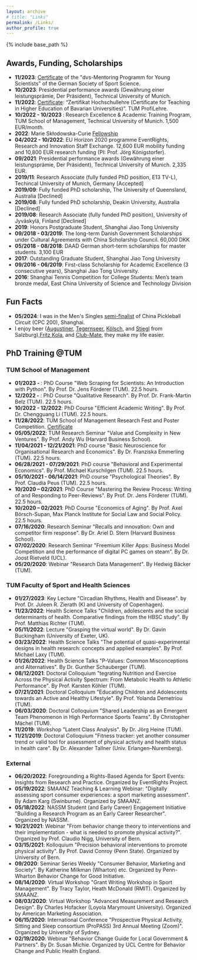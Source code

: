 ```yaml
---
layout: archive
# title: "Links"
permalink: /Links/
author_profile: true
---
```

{% include base_path %}

## Awards, Funding, Scholarships

* <b>11/2023</b>: [Certificate](https://yanxiang-yang.github.io/files/dvs.pdf) of the "dvs-Mentoring Programm for Young Scientists" of the German Society of Sport Science.
* <b>10/2023</b>: Presidential performance awards (Gewährung einer leistungsprämie, Der Präsident), Technical University of Munich.
* <b>11/2022</b>: [Certificate](https://yanxiang-yang.github.io/files/teaching.pdf): “Zertifikat Hochschullehre (Certificate for Teaching in Higher Education of Bavarian Universities)”. TUM ProfiLehre.
* <b>10/2022 - 10/2023 </b>: Research Excellence & Academic Training Program, TUM School of Management, Technical University of Munich. 1,500 EUR/month.
* <b>2022</b>: Marie Skłodowska-Curie [Fellowship](https://yanxiang-yang.github.io/files/eucertificate.pdf)
* <b>04/2022 - 10/2022</b>: EU Horizon 2020 programme EventRights, Research and Innovation Staff Exchange. 12,600 EUR mobility funding and 10,800 EUR research funding (PI: Prof. Jörg Königstorfer).
* <b>09/2021</b>: Presidential performance awards (Gewährung einer leistungsprämie, Der Präsident), Technical University of Munich. 2,335 EUR.
* <b>2019/11</b>:	Research Associate (fully funded PhD position, E13 TV-L), Techincal University of Munich, Germany [Accepted]
* <b>2019/09</b>: Fully funded PhD scholarship, The University of Queensland, Australia [Declined]
* <b>2019/08</b>:	Fully funded PhD scholarship, Deakin University, Australia [Declined]
* <b>2019/08</b>:	Research Associate (fully funded PhD position), University of Jyväskylä, Finland [Declined]
* <b>2019</b>: Honors Postgraduate Student, Shanghai Jiao Tong University
* <b>09/2018 - 03/2019</b>: The long-term Danish Government Scholarships under Cultural Agreements with China Scholarship Council. 60,000 DKK
* <b>05/2018 - 08/2018</b>: DAAD German short-term scholarships for master students. 3,100 EUR
* <b>2017</b>: Outstanding Graduate Student, Shanghai Jiao Tong University
* <b>09/2016 - 06/2019</b>:	First-class Scholarship for Academic Excellence (3 consecutive years), Shanghai Jiao Tong University.
* <b>2016</b>:	Shanghai Tennis Competition for College Students: Men’s team bronze medal, East China University of Science and Technology Division


## Fun Facts
* <b>05/2024</b>: I was in the Men's Singles [semi-finalist](https://yanxiang-yang.github.io/images/cpc200.jpg) of China Pickleball Circuit (CPC 200), Shanghai.
* I enjoy beer ([Augustiner](https://yanxiang-yang.github.io/images/beer1.jpg), [Tegernseer](https://yanxiang-yang.github.io/images/beer2.jpg), [Kölsch](https://yanxiang-yang.github.io/images/beer3.jpg), and [Stiegl](https://yanxiang-yang.github.io/images/beer4.jpg) from Salzburg),[Fritz Kola](https://yanxiang-yang.github.io/images/beer5.jpg), and [Club-Mate](https://yanxiang-yang.github.io/images/beer6.jpg), they make my life easier.


## PhD Training @TUM

### TUM School of Management
* <b>01/2023 - </b>: PhD Course "Web Scraping for Scientists: An Introduction with Python". By Prof. Dr. Jens Förderer (TUM). 22.5 hours.
* <b>12/2022 - </b>: PhD Course "Qualitative Research". By Prof. Dr. Frank-Martin Belz (TUM). 22.5 hours.
* <b>10/2022 - 12/2022</b>: PhD Course "Efficient Academic Writing". By Prof. Dr. Chengguang Li (TUM). 22.5 hours.
* <b>11/28/2022</b>: TUM School of Management Research Fest and Poster Competition. [Certificate](https://padlet.com/tumsom/postercompetition22)
* <b>05/05/2022</b>: TUM Research Seminar "Value and Complexity in New Ventures". By Prof. Andy Wu (Harvard Business School).
* <b>11/04/2021 - 12/21/2021</b>: PhD course "Basic Neuroscience for Organisational Research and Economics". By Dr. Franziska Emmerling (TUM). 22.5 hours.
* <b>06/28/2021 - 07/29/2021</b>: PhD course "Behavioral and Experimental Economics". By Prof. Michael Kurschilgen (TUM). 22.5 hours.
* <b>05/10/2021 - 06/14/2021</b>: PhD course "Psychological Theories". By Prof. Claudia Peus (TUM). 22.5 hours.
* <b>10/2020 – 02/2021</b>: PhD Course "Mastering the Review Process: Writing of and Responding to Peer-Reviews". By Prof. Dr. Jens Förderer (TUM). 22.5 hours.
* <b>10/2020 – 02/2021</b>: PhD Course "Economics of Aging". By Prof. Axel Börsch-Supan, Max Planck Institute for Social Law and Social Policy. 22.5 hours.
* <b>07/16/2020</b>: Research Seminar "Recalls and innovation: Own and competitor firm response". By Dr. Ariel D. Stern (Harvard Business School).
* <b>07/02/2020</b>: Research Seminar "Freemium Killer Apps: Business Model Competition and the performance of digital PC games on steam". By Dr. Joost Rietveld (UCL).
* <b>05/20/2020</b>: Webinar "Research Data Management". By Hedwig Bäcker (TUM).

### TUM Faculty of Sport and Health Sciences

* <b>01/27/2023</b>: Key Lecture "Circadian Rhythms, Health and Disease". by Prof. Dr. Juleen R. Zierath (KI and University of Copenhagen).
* <b>11/23/2022</b>: Health Science Talks "Children, adolescents and the social determinants of health. Comparative findings from the HBSC study". By Prof. Matthias Richter (TUM).
* <b>05/11/2022</b>: Lecture "Grasping the virtual world". By Dr. Gavin Buckingham (University of Exeter, UK).
* <b>03/23/2022</b>: Health Science Talks "The potential of quasi-experimental designs in health research: concepts and applied examples". By Prof. Michael Laxy  (TUM).
* <b>01/26/2022</b>: Health Science Talks "P-Values: Common Misconceptions and Alternatives". By Dr. Gunther Schauberger (TUM).
* <b>08/12/2021</b>: Doctoral Colloquium "tegrating Nutrition and Exercise Across the Physical Activity Spectrum: From Metabolic Health to Athletic Performance". By Prof. Karsten Köhler (TUM).
* <b>07/21/2021</b>: Doctoral Colloquium "Educating Children and Adolescents towards an Active and Healthy Lifestyle". By Prof. Yolanda Demetriou (TUM).
* <b>06/03/2020</b>: Doctoral Colloquium "Shared Leadership as an Emergent Team Phenomenon in High Performance Sports Teams". By Christopher Mächel (TUM).
* <b>11/2019</b>:	Workshop "Latent Class Analysis". By Dr. Jörg Heine (TUM).
* <b>11/21/2019</b>: Doctoral Colloquium "Fitness tracker: yet another consumer trend or valid tool for assessment of physical activity and health status in health care". By Dr. Alexander Tallner (Univ. Erlangen–Nuremberg).

### External

* <b>06/20/2022</b>: Foregrounding a Rights-Based Agenda for Sport Events: Insights from Research and Practice. Organized by EventRights Project.
* <b>05/19/2022</b>: SMAANZ Teaching & Learning Webinar: "Digitally assessing sport consumer experiences: a sport marketing assessment". By Adam Karg (Swinburne). Organized by SMAANZ.
* <b>05/18/2022</b>: NASSM Student (and Early Career) Engagement Initiative "Building a Research Program as an Early Career Researcher". Organized by NASSM.
* <b>10/21/2021</b>: Webinar "From behavior change theory to interventions and their implementation - what is needed to promote physical activity?". Organized by Prof. Claudio Nigg, University of Bern.
* <b>03/15/2021</b>: Kolloquium "Precision behavioral interventions to promote physical activity". By Prof. David Conroy (Penn State). Organized by University of Bern.
* <b>09/2020</b>: Seminar Series Weekly "Consumer Behavior, Marketing and Society". By Katherine Milkman (Wharton) etc. Organized by Penn-Wharton Behavior Change for Good Initiative.
* <b>08/14/2020</b>: Virtual Workshop "Grant Writing Workshop in Sport Management". By Tracy Taylor, Heath McDonald (RMIT). Organized by SMAANZ.
* <b>08/03/2020</b>: Virtual Workshop "Advanced Measurement and Research Design". By Charles Hofacker (Loyola Marymount University). Organized by American Marketing Association.
* <b>06/15/2020</b>: International Conference "Prospective Physical Activity, Sitting and Sleep consortium (ProPASS) 3rd Annual Meeting (Zoom)". Organized by University of Sydney.
* <b>02/19/2020</b>: Webinar "Behavior Change Guide for Local Government & Partners". By Dr. Susan Michie. Organized by UCL Centre for Behavior Change and Public Health England.
